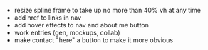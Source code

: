 - resize spline frame to take up no more than 40% vh at any time
- add href to links in nav
- add hover effects to nav and about me button
- work entries (gen, mockups, collab)
- make contact "here" a button to make it more obvious